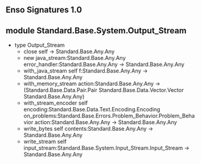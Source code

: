 ## Enso Signatures 1.0
## module Standard.Base.System.Output_Stream
- type Output_Stream
    - close self -> Standard.Base.Any.Any
    - new java_stream:Standard.Base.Any.Any error_handler:Standard.Base.Any.Any -> Standard.Base.Any.Any
    - with_java_stream self f:Standard.Base.Any.Any -> Standard.Base.Any.Any
    - with_memory_stream action:Standard.Base.Any.Any -> (Standard.Base.Data.Pair.Pair Standard.Base.Data.Vector.Vector Standard.Base.Any.Any)
    - with_stream_encoder self encoding:Standard.Base.Data.Text.Encoding.Encoding on_problems:Standard.Base.Errors.Problem_Behavior.Problem_Behavior action:Standard.Base.Any.Any -> Standard.Base.Any.Any
    - write_bytes self contents:Standard.Base.Any.Any -> Standard.Base.Any.Any
    - write_stream self input_stream:Standard.Base.System.Input_Stream.Input_Stream -> Standard.Base.Any.Any

